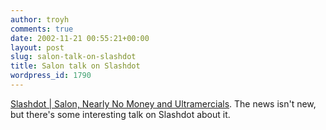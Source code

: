 ```yaml
---
author: troyh
comments: true
date: 2002-11-21 00:55:21+00:00
layout: post
slug: salon-talk-on-slashdot
title: Salon talk on Slashdot
wordpress_id: 1790
---
```


[Slashdot | Salon, Nearly No Money and Ultramercials](http://slashdot.org/articles/02/11/20/1629252.shtml?tid=98). The news isn't new, but there's some interesting talk on Slashdot about it.
